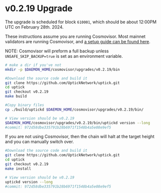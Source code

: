 # v0.2.19 Upgrade

The upgrade is scheduled for block `610001`, which should be about 12:00PM UTC on February 28th. 2024.

These instructions assume you are running Cosmovisor. Most mainnet validators are running Cosmovisor, and [a setup guide can be found here](https://upticknft.gitbook.io/uptick-network-documentation/guides/quickstart/cosmovisor).

NOTE: Cosmovisor will preform a full backup unless `UNSAFE_SKIP_BACKUP=true` is set as an environment variable.

```bash
# make a dir if you've not
mkdir -p $DAEMON_HOME/cosmovisor/upgrades/v0.2.19/bin

#Download the source code and build it
git clone https://github.com/UptickNetwork/uptick.git
cd uptick
git checkout v0.2.19
make build

#Copy binary files
cp ./build/uptickd $DAEMON_HOME/cosmovisor/upgrades/v0.2.19/bin/

# View version should be v0.2.19
$DAEMON_HOME/cosmovisor/upgrades/v0.2.19/bin/uptickd version --long
#commit: 972d58dbe335791b28b6971f1548b4a5e08e9ef5

```

If you are not using Cosmovisor, then the chain will halt at the target height and you can manually switch over.

```bash
#Download the source code and build it
git clone https://github.com/UptickNetwork/uptick.git
cd uptick
git checkout v0.2.19
make install

# View version should be v0.2.19
uptickd version --long
#commit: 972d58dbe335791b28b6971f1548b4a5e08e9ef5
```

